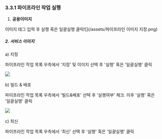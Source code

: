 ### 3.3.1 파이프라인 작업 실행

1. **공용이미지**

이미지 태그 입력 후 실행 혹은 일괄실행 클릭![](/assets/파이프라인 이미지 지정.png)

##### 2. 서비스 이미지

a\) 지정

파이프라인 작업 목록 우측에서 '지정' 및 이미지 선택 후 '실행' 혹은 '일괄실행' 클릭  

![](/assets/지정.png)

b\) 빌드 & 배포

파이프라인 작업 목록 우측에서 '빌드&배포' 선택 후 '실행여부' 체크. 이후 '실행' 혹은 '일괄실행' 클릭 

![](/assets/빌드&배포.png)



c\) 최신

파이프라인 작업 목록 우측에서 '최신' 선택 후 '실행' 혹은 '일괄실행' 클릭 



